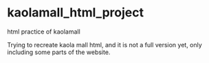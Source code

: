 # kaolamall_html_project
html practice of kaolamall

Trying to recreate kaola mall html, and it is not a full version yet, only including some parts of the website.

